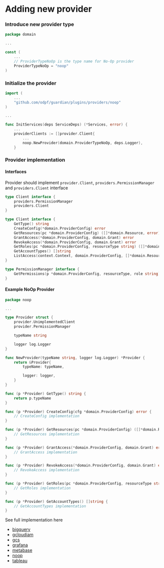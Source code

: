 # Adding new provider

### Introduce new provider type

```go title="domain/provider.go"
package domain

...

const (
    ...
	// ProviderTypeNoOp is the type name for No-Op provider
	ProviderTypeNoOp = "noop"
)
```

### Initialize the provider

```go title="internal/server/services.go"
import (
    ...
	"github.com/odpf/guardian/plugins/providers/noop"
)

...

func InitServices(deps ServiceDeps) (*Services, error) {
    ...
	providerClients := []provider.Client{
		...
		noop.NewProvider(domain.ProviderTypeNoOp, deps.Logger),
	}
```

### Provider implementation

#### Interfaces

Provider should implement `provider.Client`, `providers.PermissionManager` and `providers.Client` interface

```go title="core/provider/service.go"
type Client interface {
	providers.PermissionManager
	providers.Client
}
```

```go title="plugins/providers/client.go"
type Client interface {
	GetType() string
	CreateConfig(*domain.ProviderConfig) error
	GetResources(pc *domain.ProviderConfig) ([]*domain.Resource, error)
	GrantAccess(*domain.ProviderConfig, domain.Grant) error
	RevokeAccess(*domain.ProviderConfig, domain.Grant) error
	GetRoles(pc *domain.ProviderConfig, resourceType string) ([]*domain.Role, error)
	GetAccountTypes() []string
	ListAccess(context.Context, domain.ProviderConfig, []*domain.Resource) (domain.MapResourceAccess, error)
}

type PermissionManager interface {
	GetPermissions(p *domain.ProviderConfig, resourceType, role string) ([]interface{}, error)
}
```

#### Example NoOp Provider

```go title="plugins/providers/noop/provider.go"
package noop

...

type Provider struct {
	provider.UnimplementedClient
	provider.PermissionManager

	typeName string

	logger log.Logger
}

func NewProvider(typeName string, logger log.Logger) *Provider {
	return &Provider{
		typeName: typeName,

		logger: logger,
	}
}

func (p *Provider) GetType() string {
	return p.typeName
}

func (p *Provider) CreateConfig(cfg *domain.ProviderConfig) error {
	// CreateConfig implementation
}

func (p *Provider) GetResources(pc *domain.ProviderConfig) ([]*domain.Resource, error) {
	// GetResources implementation
}

func (p *Provider) GrantAccess(*domain.ProviderConfig, domain.Grant) error {
	// GrantAccess implementation
}

func (p *Provider) RevokeAccess(*domain.ProviderConfig, domain.Grant) error {
	// RevokeAccess implementation
}

func (p *Provider) GetRoles(pc *domain.ProviderConfig, resourceType string) ([]*domain.Role, error) {
	// GetRoles implementation
}

func (p *Provider) GetAccountTypes() []string {
	// GetAccountTypes implementation
}
```

See full implementation here
- [bigquery](https://github.com/odpf/guardian/tree/main/plugins/providers/bigquery)
- [gcloudiam](https://github.com/odpf/guardian/tree/main/plugins/providers/gcloudiam)
- [gcs](https://github.com/odpf/guardian/tree/main/plugins/providers/gcs)
- [grafana](https://github.com/odpf/guardian/tree/main/plugins/providers/grafana)
- [metabase](https://github.com/odpf/guardian/tree/main/plugins/providers/metabase)
- [noop](https://github.com/odpf/guardian/tree/main/plugins/providers/noop)
- [tableau](https://github.com/odpf/guardian/tree/main/plugins/providers/tableau)